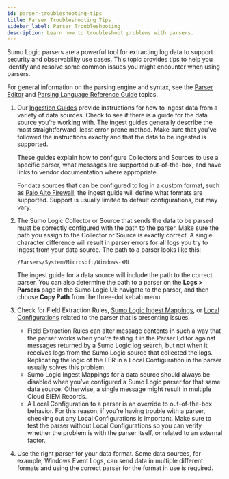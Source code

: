 ```yaml
---
id: parser-troubleshooting-tips
title: Parser Troubleshooting Tips
sidebar_label: Parser Troubleshooting
description: Learn how to troubleshoot problems with parsers.
---
```



Sumo Logic parsers are a powerful tool for extracting log data to support security and observability use cases. This topic provides tips to help you identify and resolve some common issues you might encounter when using parsers.

For general information on the parsing engine and syntax, see the [Parser Editor](/docs/cse/schema/parser-editor) and [Parsing Language Reference Guide](/docs/cse/schema/parsing-language-reference-guide) topics.

1. Our [Ingestion Guides](/docs/cse/ingestion/) provide instructions for how to ingest data from a variety of data sources. Check to see if there is a guide for the data source you’re working with. The ingest guides generally describe the most straightforward, least error-prone method. Make sure that you’ve followed the instructions exactly and that the data to be ingested is supported.      

    These guides explain how to configure Collectors and Sources to use a specific parser, what messages are supported out-of-the-box, and have links to vendor documentation where appropriate.

    For data sources that can be configured to log in a custom format, such as [Palo Alto Firewall](/docs/cse/ingestion/ingestion-sources-for-cloud-siem/palo-alto-firewall), the ingest guide will define what formats are supported. Support is usually limited to default configurations, but may vary.    
2. The Sumo Logic Collector or Source that sends the data to be parsed must be correctly configured with the path to the parser. Make sure the path you assign to the Collector or Source is exactly correct. A single character difference will result in parser errors for all logs you try to ingest from your data source. The path to a parser looks like this:

    `/Parsers/System/Microsoft/Windows-XML`

    The ingest guide for a data source will include the path to the correct parser. You can also determine the path to a parser on the **Logs > Parsers** page in the Sumo Logic UI: navigate to the parser, and then choose **Copy Path** from the three-dot kebab menu.    
3. Check for Field Extraction Rules, [Sumo Logic Ingest Mappings](/docs/cse/ingestion/sumo-logic-ingest-mapping), or [Local Configurations](/docs/cse/schema/parser-editor#create-a-local-configuration-for-a-system-parser) related to the parser that is presenting issues.

    * Field Extraction Rules can alter message contents in such a way that the parser works when you're testing it in the Parser Editor against messages returned by a Sumo Logic log search, but not when it receives logs from the Sumo Logic source that collected the logs. Replicating the logic of the FER in a Local Configuration in the parser usually solves this problem. 
    * Sumo Logic Ingest Mappings for a data source should always be disabled when you’ve configured a Sumo Logic parser for that same data source. Otherwise, a single message might result in multiple Cloud SIEM Records. 
    * A Local Configuration to a parser is an override to out-of-the-box behavior. For this reason, if you’re having trouble with a parser, checking out any Local Configurations is important. Make sure to test the parser without Local Configurations so you can verify whether the problem is with the parser itself, or related to an external factor.         
4. Use the right parser for your data format. Some data sources, for example, Windows Event Logs, can send data in multiple different formats and using the correct parser for the format in use is required.
